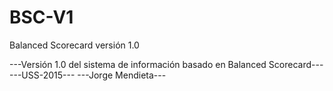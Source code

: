 # BSC-V1
Balanced Scorecard versión 1.0

---Versión 1.0 del sistema de información basado en Balanced Scorecard---
---USS-2015---
---Jorge Mendieta---
